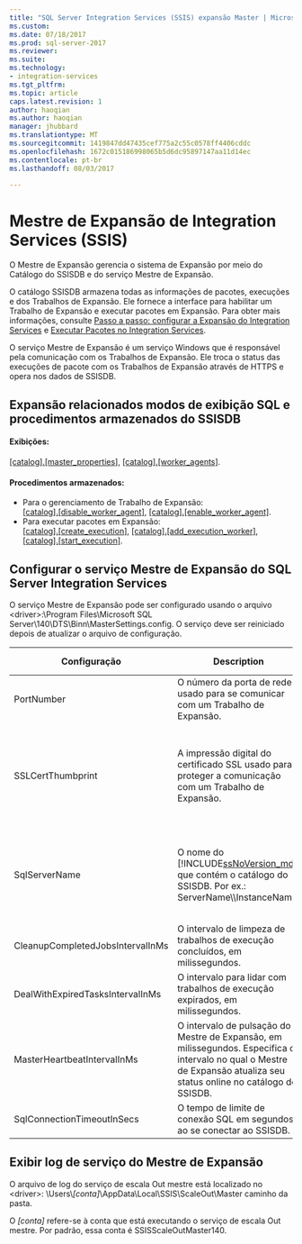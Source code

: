 ```yaml
---
title: "SQL Server Integration Services (SSIS) expansão Master | Microsoft Docs"
ms.custom: 
ms.date: 07/18/2017
ms.prod: sql-server-2017
ms.reviewer: 
ms.suite: 
ms.technology:
- integration-services
ms.tgt_pltfrm: 
ms.topic: article
caps.latest.revision: 1
author: haoqian
ms.author: haoqian
manager: jhubbard
ms.translationtype: MT
ms.sourcegitcommit: 1419847dd47435cef775a2c55c0578ff4406cddc
ms.openlocfilehash: 1672c015186998065b5d6dc95897147aa11d14ec
ms.contentlocale: pt-br
ms.lasthandoff: 08/03/2017

---
```

# <a name="integration-services-ssis-scale-out-master"></a>Mestre de Expansão de Integration Services (SSIS)
O Mestre de Expansão gerencia o sistema de Expansão por meio do Catálogo do SSISDB e do serviço Mestre de Expansão. 

O catálogo SSISDB armazena todas as informações de pacotes, execuções e dos Trabalhos de Expansão. Ele fornece a interface para habilitar um Trabalho de Expansão e executar pacotes em Expansão. Para obter mais informações, consulte [Passo a passo: configurar a Expansão do Integration Services](walkthrough-set-up-integration-services-scale-out.md) e [Executar Pacotes no Integration Services](run-packages-in-integration-services-ssis-scale-out.md).

O serviço Mestre de Expansão é um serviço Windows que é responsável pela comunicação com os Trabalhos de Expansão. Ele troca o status das execuções de pacote com os Trabalhos de Expansão através de HTTPS e opera nos dados de SSISDB. 

## <a name="scale-out-related-sql-views-and-stored-procedures-in-ssisdb"></a>Expansão relacionados modos de exibição SQL e procedimentos armazenados do SSISDB

#### <a name="views"></a>Exibições:
[[catalog].[master_properties]](../../integration-services/system-views/catalog-master-properties-ssisdb-database.md), [[catalog].[worker_agents]](../../integration-services/system-views/catalog-worker-agents-ssisdb-database.md).

#### <a name="stored-procedures"></a>Procedimentos armazenados:

- Para o gerenciamento de Trabalho de Expansão:  
 [[catalog].[disable_worker_agent]](../../integration-services/system-stored-procedures/catalog-disable-worker-agent-ssisdb-database.md), [[catalog].[enable_worker_agent]](../../integration-services/system-stored-procedures/catalog-enable-worker-agent-ssisdb-database.md).
- Para executar pacotes em Expansão:   
[[catalog].[create_execution]](../../integration-services/system-stored-procedures/catalog-create-execution-ssisdb-database.md), [[catalog].[add_execution_worker]](../../integration-services/system-stored-procedures/catalog-add-execution-worker-ssisdb-database.md), [[catalog].[start_execution]](../../integration-services/system-stored-procedures/catalog-start-execution-ssisdb-database.md).   

## <a name="configure-sql-server-integration-services-scale-out-master-service"></a>Configurar o serviço Mestre de Expansão do SQL Server Integration Services
O serviço Mestre de Expansão pode ser configurado usando o arquivo \<driver\>:\Program Files\Microsoft SQL Server\140\DTS\Binn\MasterSettings.config. O serviço deve ser reiniciado depois de atualizar o arquivo de configuração.


Configuração  |Description  |Valor Padrão  
---------|---------|---------
PortNumber|O número da porta de rede usado para se comunicar com um Trabalho de Expansão.|8391         
SSLCertThumbprint|A impressão digital do certificado SSL usado para proteger a comunicação com um Trabalho de Expansão.|A impressão digital do certificado SSL especificado durante a instalação do Mestre de Expansão         
SqlServerName|O nome do [!INCLUDE[ssNoVersion_md](../../includes/ssnoversion-md.md)] que contém o catálogo do SSISDB. Por ex.: ServerName\\\\InstanceName.|O nome do SQL Server que é instalado com o mestre de fora de escala.         
CleanupCompletedJobsIntervalInMs|O intervalo de limpeza de trabalhos de execução concluídos, em milissegundos.|43200000         
DealWithExpiredTasksIntervalInMs|O intervalo para lidar com trabalhos de execução expirados, em milissegundos.|300000
MasterHeartbeatIntervalInMs|O intervalo de pulsação do Mestre de Expansão, em milissegundos. Especifica o intervalo no qual o Mestre de Expansão atualiza seu status online no catálogo do SSISDB.|30000
SqlConnectionTimeoutInSecs|O tempo de limite de conexão SQL em segundos ao se conectar ao SSISDB.|15        

## <a name="view-scale-out-master-service-log"></a>Exibir log de serviço do Mestre de Expansão
O arquivo de log do serviço de escala Out mestre está localizado no \<driver\>: \Users\\*[conta]*\AppData\Local\SSIS\ScaleOut\Master caminho da pasta. 

O *[conta]* refere-se à conta que está executando o serviço de escala Out mestre. Por padrão, essa conta é SSISScaleOutMaster140.

